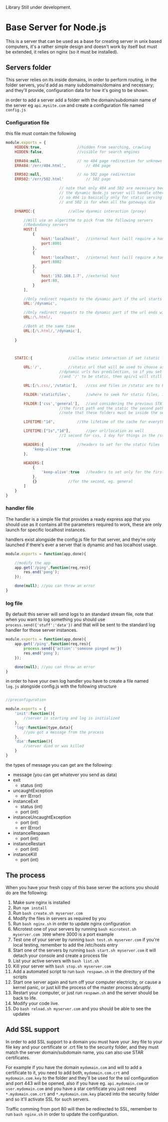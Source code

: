 Library Still under development.

# Base Server for Node.js

This is a server that can be used as a base for creating server in unix based computers, it's a rather simple design and doesn't work by itself but must be extended,
it relies on nginx (so it must be installed).

## Servers folder

This server relies on its inside domains, in order to perform routing, in the folder servers, you'd add as many subdomains/domains and necessary; and they'll provide,
configuration data for how it's going to be shown.

in order to add a server add a folder with the domain/subdomain name of the server eg `api.mysite.com` and create a configuration file named `config.js`

### Configuration file

this file must contain the following

```javascript
module.exports = {
	HIDDEN:true,				//hidden from searching, crawling
	HIDDEN:false,				//visible for search engines

	ERR404:null,				// no 404 page redirection for unknown locations
	ERR404:'/err/404.html',			// 404 page

	ERR502:null,				// no 502 page redirection
	ERR502:'/err/502.html'			// 502 page

						// note that only 404 and 502 are necessary because it's expected that
						// the dynamic Node.js server will handle other error messages
						// so 404 is basically only for static serving
						// and 502 is for when all the gateways die

	DYNAMIC:{				//allow dyanmic interaction (proxy)

		//Will use an algorithm to pick from the following servers
		//Redundancy servers
		HOST:[
			{
				host:'localhost',	//internal host (will require a handler)
				port:8001
			},
			{
				host:'localhost',	//internal host (will require a handler)
				port:8002
			},
			{
				host:'192.168.1.7',	//external host
				port:80,
			}
		],

		//Only redirect requests to the dynamic part if the url starts with dynamic
		URL:'/dynamic',

		//Only redirect requests to the dynamic part if the url ends with html (Regexp)
		URL:/\.html/,

		//Both at the same time
		URL:[/\.html/,'/dynamic'],
		
	}

	

	STATIC:{				//allow static interaction if set (static files in a location)

		URL:'/',			//static url that will be used to choose as file service
						//dynamic urls has predilection, so if you set '/api/v1' to be dynamic
						//and '/' to be static, then api/v1 will still be dynamic

		URL:[/\.css/,'/static'],	//css and files in /static are to be static

		FOLDER:'staticfiles', 		//where to seek for static files, inside the server folder

		FOLDER:['css','general'], 	//and considering the previous STATICURL array option, the .css will match
						//the first path and the static the second path
						//note that these folders must be inside the server folder

		LIFETIME:"1d",			//the lifetime of the cache for everything

		LIFETIME:["1s","1d"],		//per url/location as well
						//1 second for css, 1 day for things in the /static folder

		HEADERS:{				//headers to set for the static files
			'keep-alive':true
		},

		HEADERS:[
			{
				'keep-alive':true	//headers to set only for the first url match, eg. css
			},
			{}				//for the second, eg. general
		]
	}
}
```

### handler file

The handler is a simple file that provides a ready express app that you should use as it contains all the parameters required to work,
these are only launch for specific localhost instances.

handlers exist alongside the config.js file for that server, and they're only launched if there's ever a server that is dynamic and has
localhost usage.

```javascript
module.exports = function(app,done){

	//modify the app
	app.get('/ping',function(req,res){
		res.end('pong');
	});

	done(null); //you can throw an error
}
```

### log file

By default this server will send logs to an standard stream file, note that when you want to log something you should use `process.send({'stuff':'data'})` and
that will be sent to the standard log handler for those server instances.

```javascript
module.exports = function(app,done){
	app.get('/ping',function(req,res){
		process.send({'action':'someone pinged me'})
		res.end('pong');
	});

	done(null); //you can throw an error
}
```

in order to have your own log handler you have to create a file named `log.js` alongside config.js with the following structure

```javascript

//preconfiguration

module.exports = {
	'init':function(){
		//server is starting and log is initialized
	},
	'log':function(type,data){
		//you got a message from the process
	},
	'die':function(){
		//server died or was killed
	}
}
```

the types of message you can get are the following:

 - message (you can get whatever you send as data)
 - exit
   * status (int)
 - uncaughtException
   * err (Error)
 - instanceExit
   * status (int)
   * port (int)
 - instanceUncaughtException
   * port (int)
   * err (Error)
 - instanceRespawn
   * port (int)
 - instanceRestart
   * port (int)
 - instanceKill
   * port (int)

## The process

When you have your fresh copy of this base server the actions you should do are the following:

 1. Make sure nginx is installed
 2. Run `npm install`
 3. Run `bash create.sh myserver.com`
 4. Modify the files in servers as required by you
 5. Run `bash nginx.sh` in order to update nginx configuration
 6. Microtest one of your servers by running `bash microtest.sh myserver.com 3000` where 3000 is a port example
 7. Test one of your server by running `bash test.sh myserver.com` if you're local testing, remember to add the /etc/hosts entry
 8. Start one of the servers by running `bash start.sh myserver.com` it will detach your console and create a process file
 9. List your active servers with `bash list.sh`
 10. Kill your server with `bash stop.sh myserver.com`
 11. Add a automated script to run `bash respawn.sh` in the directory of the scripts
 12. Start one server again and turn off your computer electricity, or cause a kernel panic, or just kill the process of the master process abruptly.
 13. Restart your computer, or just run `respawn.sh` and the server should be back to life.
 14. Modify your code live.
 15. Do `bash reload.sh myserver.com` and you should be able to see the updates

## Add SSL support

In order to add SSL support to a domain you must have your .key file to your file key and your certificate or .crt file to the security folder,
and they must match the server domain/subdomain name, you can also use STAR certificates.

For example if you have the domain `mydomain.com` and will to add a certificate to it, you need to add both, `mydomain.com.crt` and `mydomain.com.key` to
the folder and they'll be used for the ssl configuration and port 443 will be opened, also if you have eg. `api.mydomain.com` or `user.mydomain.com` and
you have a star certificate you just need `*.mydomain.com.crt` and `*.mydomain.com.key` placed into the security folder and so it'll activate SSL for such servers.

Traffic comming from port 80 will then be redirected to SSL, remember to run `bash nginx.sh` in order to update the configuration.
